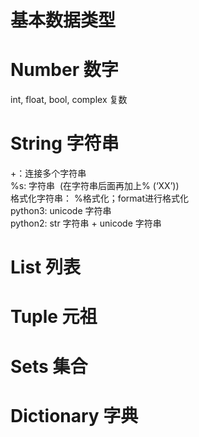 # 基本数据类型  
# Number 数字  
int, float, bool, complex 复数

# String 字符串  
+：连接多个字符串     
%s: 字符串  (在字符串后面再加上% (‘XX’))   
格式化字符串： %格式化；format进行格式化   
python3: unicode 字符串     
python2: str 字符串 + unicode 字符串     

# List 列表   


# Tuple 元祖  


# Sets 集合   


# Dictionary 字典     

